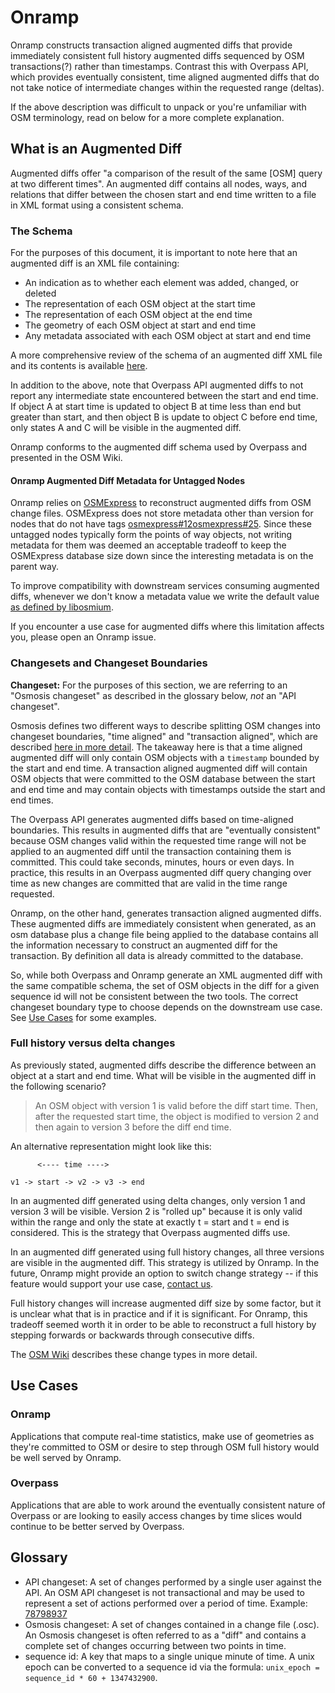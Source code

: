 # Onramp

Onramp constructs transaction aligned augmented diffs that provide immediately consistent full history augmented diffs sequenced by OSM transactions(?) rather than timestamps. Contrast this with Overpass API, which provides eventually consistent, time aligned augmented diffs that do not take notice of intermediate changes within the requested range (deltas).

If the above description was difficult to unpack or you're unfamiliar with OSM terminology, read on below for a more complete explanation.

## What is an Augmented Diff

Augmented diffs offer "a comparison of the result of the same [OSM] query at two different times". An augmented diff contains all nodes, ways, and relations that differ between the chosen start and end time written to a file in XML format using a consistent schema.

### The Schema

For the purposes of this document, it is important to note here that an augmented diff is an XML file containing:

- An indication as to whether each element was added, changed, or deleted
- The representation of each OSM object at the start time
- The representation of each OSM object at the end time
- The geometry of each OSM object at start and end time
- Any metadata associated with each OSM object at start and end time

A more comprehensive review of the schema of an augmented diff XML file and its contents is available [here](https://wiki.openstreetmap.org/wiki/Overpass_API/Augmented_Diffs).

In addition to the above, note that Overpass API augmented diffs to not report any intermediate state encountered between the start and end time. If object A at start time is updated to object B at time less than end but greater than start, and then object B is update to object C before end time, only states A and C will be visible in the augmented diff.

Onramp conforms to the augmented diff schema used by Overpass and presented in the OSM Wiki.

#### Onramp Augmented Diff Metadata for Untagged Nodes

Onramp relies on [OSMExpress](https://github.com/protomaps/osmexpress) to reconstruct augmented diffs from OSM change files. OSMExpress does not store metadata other than version for nodes that do not have tags [osmexpress#12](https://github.com/protomaps/OSMExpress/issues/12)[osmexpress#25](https://github.com/protomaps/OSMExpress/issues/25). Since these untagged nodes typically form the points of way objects, not writing metadata for them was deemed an acceptable tradeoff to keep the OSMExpress database size down since the interesting metadata is on the parent way.

To improve compatibility with downstream services consuming augmented diffs, whenever we don't know a metadata value we write the default value [as defined by libosmium](https://github.com/osmcode/libosmium/blob/master/include/osmium/osm/object.hpp#L69-L74).

If you encounter a use case for augmented diffs where this limitation affects you, please open an Onramp issue.

### Changesets and Changeset Boundaries

**Changeset:** For the purposes of this section, we are referring to an "Osmosis changeset" as described in the glossary below, _not_ an "API changeset".

Osmosis defines two different ways to describe splitting OSM changes into changeset boundaries, "time aligned" and "transaction aligned", which are described [here in more detail](changeset_boundary_types.md). The takeaway here is that a time aligned augmented diff will only contain OSM objects with a `timestamp` bounded by the start and end time. A transaction aligned augmented diff will contain OSM objects that were committed to the OSM database between the start and end time and may contain objects with timestamps outside the start and end times.

The Overpass API generates augmented diffs based on time-aligned boundaries. This results in augmented diffs that are "eventually consistent" because OSM changes valid within the requested time range will not be applied to an augmented diff until the transaction containing them is committed. This could take seconds, minutes, hours or even days. In practice, this results in an Overpass augmented diff query changing over time as new changes are committed that are valid in the time range requested.

Onramp, on the other hand, generates transaction aligned augmented diffs. These augmented diffs are immediately consistent when generated, as an osm database plus a change file being applied to the database contains all the information necessary to construct an augmented diff for the transaction. By definition all data is already committed to the database.

So, while both Overpass and Onramp generate an XML augmented diff with the same compatible schema, the set of OSM objects in the diff for a given sequence id will not be consistent between the two tools. The correct changeset boundary type to choose depends on the downstream use case. See [Use Cases](##use_cases) for some examples.

### Full history versus delta changes

As previously stated, augmented diffs describe the difference between an object at a start and end time. What will be visible in the augmented diff in the following scenario?

> An OSM object with version 1 is valid before the diff start time. Then, after the requested start time, the object is modified to version 2 and then again to version 3 before the diff end time.

An alternative representation might look like this:

```
      <---- time ---->

v1 -> start -> v2 -> v3 -> end

```

In an augmented diff generated using delta changes, only version 1 and version 3 will be visible. Version 2 is "rolled up" because it is only valid within the range and only the state at exactly t = start and t = end is considered. This is the strategy that Overpass augmented diffs use.

In an augmented diff generated using full history changes, all three versions are visible in the augmented diff. This strategy is utilized by Onramp. In the future, Onramp might provide an option to switch change strategy -- if this feature would support your use case, [contact us](info@azavea.com).

Full history changes will increase augmented diff size by some factor, but it is unclear what that is in practice and if it is significant. For Onramp, this tradeoff seemed worth it in order to be able to reconstruct a full history by stepping forwards or backwards through consecutive diffs.

The [OSM Wiki](./osm_change_types.md) describes these change types in more detail.

## Use Cases

### Onramp

Applications that compute real-time statistics, make use of geometries as they're committed to OSM or desire to step through OSM full history would be well served by Onramp.

### Overpass

Applications that are able to work around the eventually consistent nature of Overpass or are looking to easily access changes by time slices would continue to be better served by Overpass.

## Glossary

- API changeset: A set of changes performed by a single user against the API. An OSM API changeset is not transactional and may be used to represent a set of actions performed over a period of time. Example: [78798937](https://www.openstreetmap.org/changeset/78798937)
- Osmosis changeset: A set of changes contained in a change file (.osc). An Osmosis changeset is often referred to as a "diff" and contains a complete set of changes occurring between two points in time.
- sequence id: A key that maps to a single unique minute of time. A unix epoch can be converted to a sequence id via the formula: `unix_epoch = sequence_id * 60 + 1347432900`.
